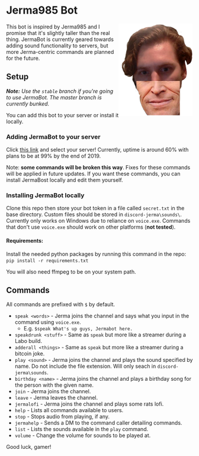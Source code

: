 # Jerma985 Bot

<img src="jerma/resources/images/thumbnail.png" width="200" height="250" align="right" />

This bot is inspired by Jerma985 and I promise that it's slightly taller than the real thing. JermaBot is currently geared towards adding sound functionality to servers, but more Jerma-centric commands are planned for the future.

## Setup

_**Note:** Use the `stable` branch if you're going to use JermaBot. The master branch is currently bunked._

You can add this bot to your server or install it locally.

### Adding JermaBot to your server

Click [this link](https://discordapp.com/api/oauth2/authorize?client_id=579445833938763816&permissions=0&scope=bot) and select your server! Currently, uptime is around 60% with plans to be at 99% by the end of 2019.

Note: **some commands will be broken this way**. Fixes for these commands will be applied in future updates. If you want these commands, you can install JermaBost locally and edit them yourself.

### Installing JermaBot locally

Clone this repo then store your bot token in a file called `secret.txt` in the base directory. Custom files should be stored in `discord-jerma\sounds\`. Currently only works on Windows due to reliance on `voice.exe`. Commands that don't use `voice.exe` should work on other platforms (**not tested**).

#### Requirements:
Install the needed python packages by running this command in the repo:
```pip install -r requirements.txt```

You will also need ffmpeg to be on your system path.

## Commands
All commands are prefixed with `$` by default.

* `speak <words>` - Jerma joins the channel and says what you input in the command using `voice.exe`.
  * E.g. `$speak What's up guys, Jermabot here.`
* `speakdrunk <stuff>` - Same as `speak` but more like a streamer during a Labo build.
* `adderall <things>` - Same as `speak` but more like a streamer during a bitcoin joke.
* `play <sound>` - Jerma joins the channel and plays the sound specified by name. Do not include the file extension. Will only seach in `discord-jerma\sounds`.
* `birthday <name>` - Jerma joins the channel and plays a birthday song for the person with the given name.
* `join` - Jerma joins the channel.
* `leave` - Jerma leaves the channel.
* `jermalofi` - Jerma joins the channel and plays some rats lofi.
* `help` - Lists all commands available to users.
* `stop` - Stops audio from playing, if any.
* `jermahelp` - Sends a DM to the command caller detailing commands.
* `list` - Lists the sounds available in the `play` command.
* `volume` - Change the volume for sounds to be played at.

Good luck, gamer!
